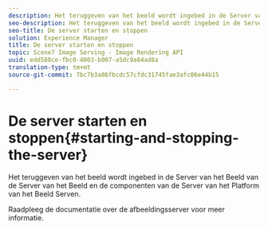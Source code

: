 ```yaml
---
description: Het teruggeven van het beeld wordt ingebed in de Server van het Beeld van de Server van het Beeld en de componenten van de Server van het Platform van het Beeld Serven.
seo-description: Het teruggeven van het beeld wordt ingebed in de Server van het Beeld van de Server van het Beeld en de componenten van de Server van het Platform van het Beeld Serven.
seo-title: De server starten en stoppen
solution: Experience Manager
title: De server starten en stoppen
topic: Scene7 Image Serving - Image Rendering API
uuid: edd588ce-fbc0-4003-b007-a5dc9a84ad8a
translation-type: tm+mt
source-git-commit: 7bc7b3a86fbcdc57cfdc31745fae3afc06e44b15

---
```



# De server starten en stoppen{#starting-and-stopping-the-server}

Het teruggeven van het beeld wordt ingebed in de Server van het Beeld van de Server van het Beeld en de componenten van de Server van het Platform van het Beeld Serven.

Raadpleeg de documentatie over de afbeeldingsserver voor meer informatie.
